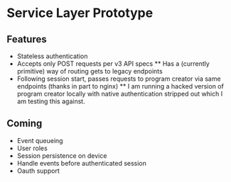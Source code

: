 # Service Layer Prototype
## Features
* Stateless authentication
* Accepts only POST requests per v3 API specs
** Has a (currently primitive) way of routing gets to legacy endpoints
* Following session start, passes requests to program creator via same endpoints (thanks in part to nginx)
** I am running a hacked version of program creator locally with native authentication stripped out which I am testing this against.

## Coming
* Event queueing
* User roles
* Session persistence on device
* Handle events before authenticated session
* Oauth support

